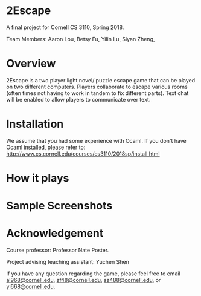# 2Escape
A final project for Cornell CS 3110, Spring 2018.

Team Members: Aaron Lou, Betsy Fu, Yilin Lu, Siyan Zheng, 
 
# Overview
2Escape is a two player light novel/ puzzle escape game that can be played on two different computers. Players collaborate to escape various rooms (often times not having to work in tandem to fix different parts). Text chat will be enabled to allow players to communicate over text. 

# Installation
We assume that you had some experience with Ocaml. If you don't have Ocaml installed, please refer to: http://www.cs.cornell.edu/courses/cs3110/2018sp/install.html

# How it plays

# Sample Screenshots

# Acknowledgement
Course professor: Professor Nate Poster. 

Project advising teaching assistant: Yuchen Shen


If you have any question regarding the game, please feel free to email al968@cornell.edu, zf48@cornell.edu, sz488@cornell.edu, or yl668@cornell.edu.



 
